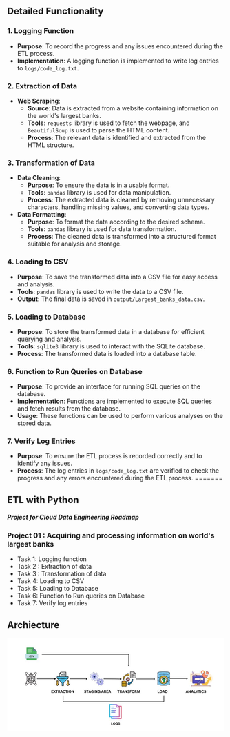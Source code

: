 
## Detailed Functionality

### 1. Logging Function

- **Purpose**: To record the progress and any issues encountered during the ETL process.
- **Implementation**: A logging function is implemented to write log entries to `logs/code_log.txt`.

### 2. Extraction of Data

- **Web Scraping**: 
  - **Source**: Data is extracted from a website containing information on the world's largest banks.
  - **Tools**: `requests` library is used to fetch the webpage, and `BeautifulSoup` is used to parse the HTML content.
  - **Process**: The relevant data is identified and extracted from the HTML structure.

### 3. Transformation of Data

- **Data Cleaning**: 
  - **Purpose**: To ensure the data is in a usable format.
  - **Tools**: `pandas` library is used for data manipulation.
  - **Process**: The extracted data is cleaned by removing unnecessary characters, handling missing values, and converting data types.
- **Data Formatting**: 
  - **Purpose**: To format the data according to the desired schema.
  - **Tools**: `pandas` library is used for data transformation.
  - **Process**: The cleaned data is transformed into a structured format suitable for analysis and storage.

### 4. Loading to CSV

- **Purpose**: To save the transformed data into a CSV file for easy access and analysis.
- **Tools**: `pandas` library is used to write the data to a CSV file.
- **Output**: The final data is saved in `output/Largest_banks_data.csv`.

### 5. Loading to Database

- **Purpose**: To store the transformed data in a database for efficient querying and analysis.
- **Tools**: `sqlite3` library is used to interact with the SQLite database.
- **Process**: The transformed data is loaded into a database table.

### 6. Function to Run Queries on Database

- **Purpose**: To provide an interface for running SQL queries on the database.
- **Implementation**: Functions are implemented to execute SQL queries and fetch results from the database.
- **Usage**: These functions can be used to perform various analyses on the stored data.

### 7. Verify Log Entries

- **Purpose**: To ensure the ETL process is recorded correctly and to identify any issues.
- **Process**: The log entries in `logs/code_log.txt` are verified to check the progress and any errors encountered during the ETL process.
=======
## ETL with Python

##### Project for Cloud Data Engineering Roadmap

### Project 01 : Acquiring and processing information on world's largest banks

- Task 1: Logging function
- Task 2 : Extraction of data
- Task 3 : Transformation of data
- Task 4: Loading to CSV
- Task 5: Loading to Database
- Task 6: Function to Run queries on Database
- Task 7: Verify log entries

## Archiecture

![architecture](./architecture.jpg)

